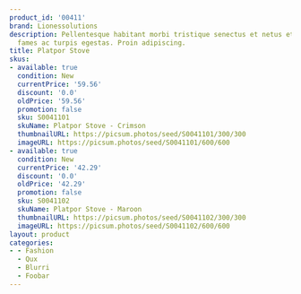 ```yaml
---
product_id: '00411'
brand: Lionessolutions
description: Pellentesque habitant morbi tristique senectus et netus et malesuada
  fames ac turpis egestas. Proin adipiscing.
title: Platpor Stove
skus:
- available: true
  condition: New
  currentPrice: '59.56'
  discount: '0.0'
  oldPrice: '59.56'
  promotion: false
  sku: S0041101
  skuName: Platpor Stove - Crimson
  thumbnailURL: https://picsum.photos/seed/S0041101/300/300
  imageURL: https://picsum.photos/seed/S0041101/600/600
- available: true
  condition: New
  currentPrice: '42.29'
  discount: '0.0'
  oldPrice: '42.29'
  promotion: false
  sku: S0041102
  skuName: Platpor Stove - Maroon
  thumbnailURL: https://picsum.photos/seed/S0041102/300/300
  imageURL: https://picsum.photos/seed/S0041102/600/600
layout: product
categories:
- - Fashion
  - Qux
  - Blurri
  - Foobar
---
```

